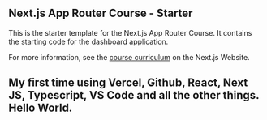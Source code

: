 ## Next.js App Router Course - Starter

This is the starter template for the Next.js App Router Course. It contains the starting code for the dashboard application.

For more information, see the [course curriculum](https://nextjs.org/learn) on the Next.js Website.

## My first time using Vercel, Github, React, Next JS, Typescript, VS Code and all the other things. Hello World.
